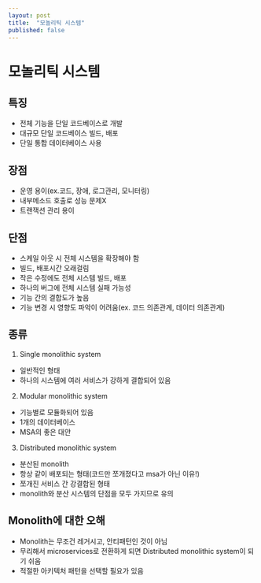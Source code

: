 ```yaml
---
layout: post
title:  "모놀리틱 시스템"
published: false
---
```


# 모놀리틱 시스템
## 특징
- 전체 기능을 단일 코드베이스로 개발
- 대규모 단일 코드베이스 빌드, 배포
- 단일 통합 데이터베이스 사용


## 장점
- 운영 용이(ex.코드, 장애, 로그관리, 모니터링)
- 내부메소드 호출로 성능 문제X
- 트랜잭션 관리 용이

## 단점
- 스케일 아웃 시 전체 시스템을 확장해야 함
- 빌드, 배포시간 오래걸림
- 작은 수정에도 전체 시스템 빌드, 배포
- 하나의 버그에 전체 시스템 실패 가능성
- 기능 간의 결합도가 높음
- 기능 변경 시 영향도 파악이 어려움(ex. 코드 의존관계, 데이터 의존관계)


## 종류
1. Single monolithic system
- 일반적인 형태
- 하나의 시스템에 여러 서비스가 강하게 결합되어 있음

2. Modular monolithic system
- 기능별로 모듈화되어 있음
- 1개의 데이터베이스
- MSA의 좋은 대안

3. Distributed monolithic system
- 분산된 monolith
- 항상 같이 배포되는 형태(코드만 쪼개졌다고 msa가 아닌 이유!)
- 쪼개진 서비스 간 강결합된 형태
- monolith와 분산 시스템의 단점을 모두 가지므로 유의


## Monolith에 대한 오해
- Monolith는 무조건 레거시고, 안티패턴인 것이 아님
- 무리해서 microservices로 전환하게 되면 Distributed monolithic system이 되기 쉬움
- 적절한 아키텍처 패턴을 선택할 필요가 있음
